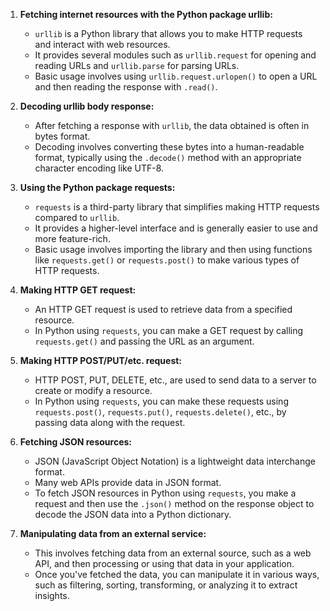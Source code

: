 1. **Fetching internet resources with the Python package urllib:**
   - `urllib` is a Python library that allows you to make HTTP requests and interact with web resources.
   - It provides several modules such as `urllib.request` for opening and reading URLs and `urllib.parse` for parsing URLs.
   - Basic usage involves using `urllib.request.urlopen()` to open a URL and then reading the response with `.read()`.

2. **Decoding urllib body response:**
   - After fetching a response with `urllib`, the data obtained is often in bytes format.
   - Decoding involves converting these bytes into a human-readable format, typically using the `.decode()` method with an appropriate character encoding like UTF-8.

3. **Using the Python package requests:**
   - `requests` is a third-party library that simplifies making HTTP requests compared to `urllib`.
   - It provides a higher-level interface and is generally easier to use and more feature-rich.
   - Basic usage involves importing the library and then using functions like `requests.get()` or `requests.post()` to make various types of HTTP requests.

4. **Making HTTP GET request:**
   - An HTTP GET request is used to retrieve data from a specified resource.
   - In Python using `requests`, you can make a GET request by calling `requests.get()` and passing the URL as an argument.

5. **Making HTTP POST/PUT/etc. request:**
   - HTTP POST, PUT, DELETE, etc., are used to send data to a server to create or modify a resource.
   - In Python using `requests`, you can make these requests using `requests.post()`, `requests.put()`, `requests.delete()`, etc., by passing data along with the request.

6. **Fetching JSON resources:**
   - JSON (JavaScript Object Notation) is a lightweight data interchange format.
   - Many web APIs provide data in JSON format.
   - To fetch JSON resources in Python using `requests`, you make a request and then use the `.json()` method on the response object to decode the JSON data into a Python dictionary.

7. **Manipulating data from an external service:**
   - This involves fetching data from an external source, such as a web API, and then processing or using that data in your application.
   - Once you've fetched the data, you can manipulate it in various ways, such as filtering, sorting, transforming, or analyzing it to extract insights.
